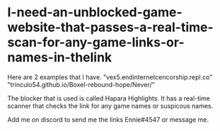 # I-need-an-unblocked-game-website-that-passes-a-real-time-scan-for-any-game-links-or-names-in-thelink
Here are 2 examples that I have. 
"vex5.endinternetcencorship.repl.co"
"trinculo54.github.io/Boxel-rebound-hope/Never/"

The blocker that is used is called Hapara Highlights. It has a real-time scanner that checks the link for any game names or suspicous names.

Add me on discord to send me the links Ennie#4547 or message me.
